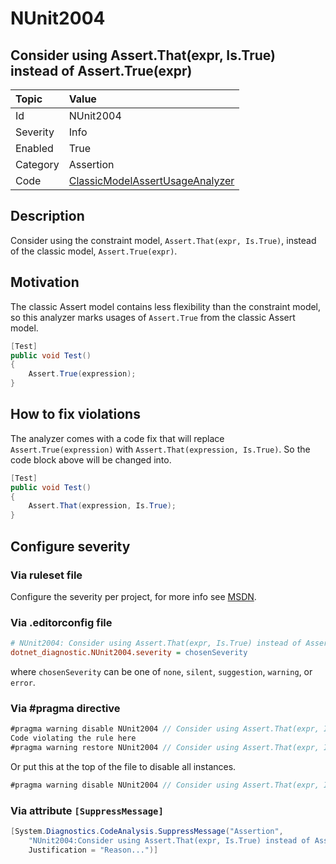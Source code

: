 # NUnit2004

## Consider using Assert.That(expr, Is.True) instead of Assert.True(expr)

| Topic    | Value
| :--      | :--
| Id       | NUnit2004
| Severity | Info
| Enabled  | True
| Category | Assertion
| Code     | [ClassicModelAssertUsageAnalyzer](https://github.com/nunit/nunit.analyzers/blob/3.8.0/src/nunit.analyzers/ClassicModelAssertUsage/ClassicModelAssertUsageAnalyzer.cs)

## Description

Consider using the constraint model, `Assert.That(expr, Is.True)`, instead of the classic model, `Assert.True(expr)`.

## Motivation

The classic Assert model contains less flexibility than the constraint model,
so this analyzer marks usages of `Assert.True` from the classic Assert model.

```csharp
[Test]
public void Test()
{
    Assert.True(expression);
}
```

## How to fix violations

The analyzer comes with a code fix that will replace `Assert.True(expression)` with
`Assert.That(expression, Is.True)`. So the code block above will be changed into.

```csharp
[Test]
public void Test()
{
    Assert.That(expression, Is.True);
}
```

<!-- start generated config severity -->
## Configure severity

### Via ruleset file

Configure the severity per project, for more info see [MSDN](https://learn.microsoft.com/en-us/visualstudio/code-quality/using-rule-sets-to-group-code-analysis-rules?view=vs-2022).

### Via .editorconfig file

```ini
# NUnit2004: Consider using Assert.That(expr, Is.True) instead of Assert.True(expr)
dotnet_diagnostic.NUnit2004.severity = chosenSeverity
```

where `chosenSeverity` can be one of `none`, `silent`, `suggestion`, `warning`, or `error`.

### Via #pragma directive

```csharp
#pragma warning disable NUnit2004 // Consider using Assert.That(expr, Is.True) instead of Assert.True(expr)
Code violating the rule here
#pragma warning restore NUnit2004 // Consider using Assert.That(expr, Is.True) instead of Assert.True(expr)
```

Or put this at the top of the file to disable all instances.

```csharp
#pragma warning disable NUnit2004 // Consider using Assert.That(expr, Is.True) instead of Assert.True(expr)
```

### Via attribute `[SuppressMessage]`

```csharp
[System.Diagnostics.CodeAnalysis.SuppressMessage("Assertion",
    "NUnit2004:Consider using Assert.That(expr, Is.True) instead of Assert.True(expr)",
    Justification = "Reason...")]
```
<!-- end generated config severity -->
